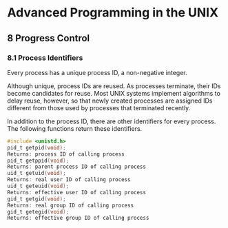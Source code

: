 # Advanced Programming in the UNIX

## 8 Progress Control
### 8.1 Process Identifiers
Every process has a unique process ID, a non-negative integer.

Although unique, process IDs are reused. As processes terminate, their IDs become candidates for reuse. Most UNIX systems implement algorithms to delay reuse, however, so that newly created processes are assigned IDs different from those used by processes that terminated recently.

In addition to the process ID, there are other identifiers for every process. The
following functions return these identifiers.
```c
#include <unistd.h>
pid_t getpid(void);
Returns: process ID of calling process
pid_t getppid(void);
Returns: parent process ID of calling process
uid_t getuid(void);
Returns: real user ID of calling process
uid_t geteuid(void);
Returns: effective user ID of calling process
gid_t getgid(void);
Returns: real group ID of calling process
gid_t getegid(void);
Returns: effective group ID of calling process
```
